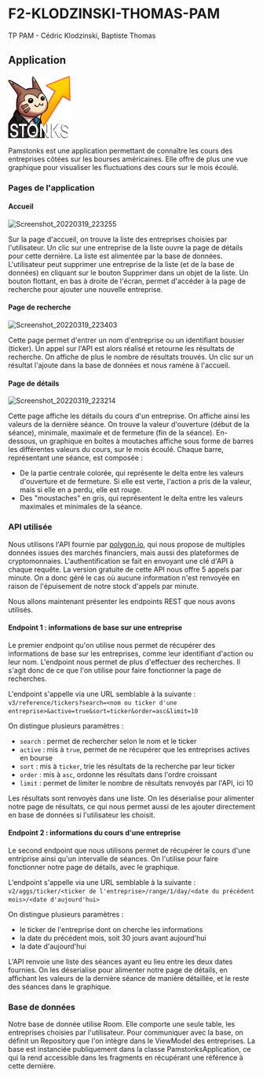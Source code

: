 # F2-KLODZINSKI-THOMAS-PAM

TP PAM - Cédric Klodzinski, Baptiste Thomas

## Application

![Logo](https://github.com/cedric4096/F2-KLODZINSKI-THOMAS-PAM/blob/2343bbeb77f2e695d0eb631db04b22c422e4ab86/app/src/main/res/drawable/app_icon.webp)

Pamstonks est une application permettant de connaître les cours des entreprises côtées sur les bourses américaines. Elle offre de plus une vue graphique pour visualiser les fluctuations des cours sur le mois écoulé.

### Pages de l'application

#### Accueil

![Screenshot_20220319_223255](https://user-images.githubusercontent.com/22870407/159139153-c5b2bf1d-5640-41f1-9cc4-6abb288646e9.png)

Sur la page d'accueil, on trouve la liste des entreprises choisies par l'utilisateur. Un clic sur une entreprise de la liste ouvre la page de détails pour cette dernière. La liste est alimentée par la base de données. L'utilisateur peut supprimer une entreprise de la liste (et de la base de données) en cliquant sur le bouton Supprimer dans un objet de la liste. Un bouton flottant, en bas à droite de l'écran, permet d'accéder à la page de recherche pour ajouter une nouvelle entreprise.

#### Page de recherche

![Screenshot_20220319_223403](https://user-images.githubusercontent.com/22870407/159139169-abe1c5fe-7fc7-43a4-96c3-19f6f9b9d4b5.png)

Cette page permet d'entrer un nom d'entreprise ou un identifiant bousier (ticker). Un appel sur l'API est alors réalisé et retourne les résultats de recherche. On affiche de plus le nombre de résultats trouvés. Un clic sur un résultat l'ajoute dans la base de données et nous ramène à l'accueil.

#### Page de détails

![Screenshot_20220319_223214](https://user-images.githubusercontent.com/22870407/159139178-2b29f746-e443-4aa9-a908-497fc6625220.png)

Cette page affiche les détails du cours d'un entreprise. On affiche ainsi les valeurs de la dernière séance. On trouve la valeur d'ouverture (début de la séance), minimale, maximale et de fermeture (fin de la séance). En-dessous, un graphique en boîtes à moutaches affiche sous forme de barres les différentes valeurs du cours, sur le mois écoulé. Chaque barre, représentant une séance, est composée :

- De la partie centrale colorée, qui représente le delta entre les valeurs d'ouverture et de fermeture. Si elle est verte, l'action a pris de la valeur, mais si elle en a perdu, elle est rouge.
- Des "moustaches" en gris, qui représentent le delta entre les valeurs maximales et minimales de la séance.

### API utilisée

Nous utilisons l'API fournie par [polygon.io](https://polygon.io/), qui nous propose de multiples données issues des marchés financiers, mais aussi des plateformes de cryptomonnaies. L'authentification se fait en envoyant une clé d'API à chaque requête. La version gratuite de cette API nous offre 5 appels par minute. On a donc géré le cas où aucune information n'est renvoyée en raison de l'épuisement de notre stock d'appels par minute.

Nous allons maintenant présenter les endpoints REST que nous avons utilisés.

#### Endpoint 1 : informations de base sur une entreprise

Le premier endpoint qu'on utilise nous permet de récupérer des informations de base sur les entreprises, comme leur identifiant d'action ou leur nom. L'endpoint nous permet de plus d'effectuer des recherches. Il s'agit donc de ce que l'on utilise pour faire fonctionner la page de recherches.

L'endpoint s'appelle via une URL semblable à la suivante : `v3/reference/tickers?search=<nom ou ticker d'une entreprise>&active=true&sort=ticker&order=asc&limit=10`

On distingue plusieurs paramètres :
- `search` : permet de rechercher selon le nom et le ticker
- `active` : mis à `true`, permet de ne récupérer que les entreprises actives en bourse
- `sort` : mis à `ticker`, trie les résultats de la recherche par leur ticker
- `order` : mis à `asc`, ordonne les résultats dans l'ordre croissant
- `limit` : permet de limiter le nombre de résultats renvoyés par l'API, ici 10

Les résultats sont renvoyés dans une liste. On les déserialise pour alimenter notre page de résultats, ce qui nous permet aussi de les ajouter directement en base de données si l'utilisateur les choisit.

#### Endpoint 2 : informations du cours d'une entreprise

Le second endpoint que nous utilisons permet de récupérer le cours d'une entriprise ainsi qu'un intervalle de séances. On l'utilise pour faire fonctionner notre page de détails, avec le graphique.

L'endpoint s'appelle via une URL semblable à la suivante : `v2/aggs/ticker/<ticker de l'entreprise>/range/1/day/<date du précédent mois>/<date d'aujourd'hui>`

On distingue plusieurs paramètres :
- le ticker de l'entreprise dont on cherche les informations
- la date du précédent mois, soit 30 jours avant aujourd'hui
- la date d'aujourd'hui

L'API renvoie une liste des séances ayant eu lieu entre les deux dates fournies. On les déserialise pour alimenter notre page de détails, en affichant les valeurs de la dernière séance de manière détaillée, et le reste des séances dans le graphique.

### Base de données

Notre base de donnée utilise Room. Elle comporte une seule table, les entreprises choisies par l'utilisateur. Pour communiquer avec la base, on définit un Repository que l'on intègre dans le ViewModel des entreprises. La base est instanciée publiquement dans la classe PamstonksApplication, ce qui la rend accessible dans les fragments en récupérant une référence à cette dernière.

